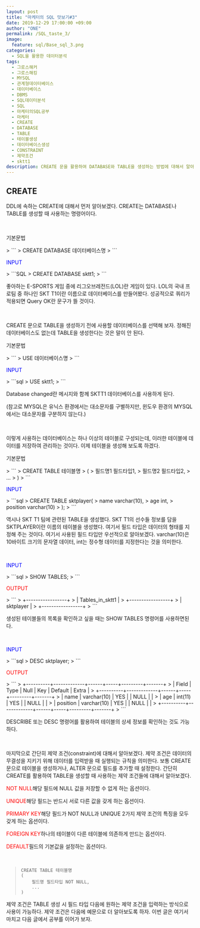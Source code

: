 ```yaml
---
layout: post
title: "마케터의 SQL 맛보기#3"
date: 2019-12-29 17:00:00 +09:00
author: "ONE"
permalink: /SQL_taste_3/
image:
  feature: sql/Base_sql_3.png
categories:
  - SQL을 활용한 데이터분석
tags:
  - 그로스해커
  - 그로스해킹
  - MYSQL
  - 관계형데이터베이스
  - 데이터베이스
  - DBMS
  - SQL데이터분석
  - SQL
  - 마케터의SQL공부
  - 마케터
  - CREATE
  - DATABASE
  - TABLE
  - 테이블생성
  - 데이터베이스생성
  - CONSTRAINT
  - 제약조건
  - sktt1
description: CREATE 문을 활용하여 DATABASE와 TABLE을 생성하는 방법에 대해서 알아보자.
---
```


## CREATE

DDL에 속하는 CREATE에 대해서 먼저 알아보겠다. CREATE는 DATABASE나 TABLE를 생성할 때 사용하는 명령어이다.

<br>

<p class="codeterm">기본문법</p>
> ```
> CREATE DATABASE 데이터베이스명
> ```

<p class="codeterm" style="color:blue">INPUT</p>
> ```SQL
> CREATE DATABASE sktt1;
> ```

좋아하는 E-SPORTS 게임 중에 리그오브레전드(LOL)란 게임이 있다. LOL의 국내 프로팀 중 하나인 SKT T1이란 이름으로 데이터베이스를 만들어봤다. 성공적으로 쿼리가 적용되면 Query OK란 문구가 뜰 것이다.

<br>

CREATE 문으로 TABLE을 생성하기 전에 사용할 데이터베이스를 선택해 보자. 정해진 데이터베이스도 없는데 TABLE을 생성한다는 것은 말이 안 된다.

<p class="codeterm">기본문법</p>
> ```
> USE 데이터베이스명
> ```

<p class="codeterm" style="color:blue">INPUT</p>
> ```sql
> USE sktt1;
> ```

Database changed란 메시지와 함께 SKTT1 데이터베이스를 사용하게 된다. 

(참고로 MYSQL은 유닉스 환경에서는 대소문자를 구별하지만, 윈도우 환경의 MYSQL에서는 대소문자를 구분하지 않는다.)

<br>

이렇게 사용하는 데이터베이스는 하나 이상의 테이블로 구성되는데, 이러한 테이블에 데이터를 저장하여 관리하는 것이다. 이제 테이블을 생성해 보도록 하겠다.

<p class="codeterm">기본문법</p>
> ```
> CREATE TABLE 테이블명
> (
>     필드명1 필드타입1,
>     필드명2 필드타입2,
>     ...
> )
> ```

<p class="codeterm" style="color:blue">INPUT</p>
> ```sql
> CREATE TABLE sktplayer(
> 	name varchar(10),
> 	age int,
>     position varchar(10)
> );
> ```

역시나 SKT T1 팀에 관련된 TABLE을 생성했다. SKT T1의 선수들 정보를 담을 SKTPLAYER이란 이름의 테이블을 생성했다. 여기서 필드 타입은 데이터의 형태를 지정해 주는 것이다. 여기서 사용된 필드 타입만 우선적으로 알아보겠다. varchar(10)은 10바이트 크기의 문자열 데이터, int는 정수형  데이터를 지정한다는 것을 의미한다.

<br>

<p class="codeterm" style="color:blue">INPUT</p>
> ```sql
> SHOW TABLES;
> ```

<p class="codeterm" style="color:red">OUTPUT</p>
> ```
> +-----------------+
> | Tables_in_sktt1 |
> +-----------------+
> | sktplayer       |
> +-----------------+
> ```

생성된 테이블들의 목록을 확인하고 싶을 때는 SHOW TABLES 명령어를 사용하면된다.

<br>

<p class="codeterm" style="color:blue">INPUT</p>
> ```sql
> DESC sktplayer;
> ```

<p class="codeterm" style="color:red">OUTPUT</p>
> ```
> +----------+-------------+------+-----+---------+-------+
> | Field    | Type        | Null | Key | Default | Extra |
> +----------+-------------+------+-----+---------+-------+
> | name     | varchar(10) | YES  |     | NULL    |       |
> | age      | int(11)     | YES  |     | NULL    |       |
> | position | varchar(10) | YES  |     | NULL    |       |
> +----------+-------------+------+-----+---------+-------+
> ```

DESCRIBE 또는 DESC 명령어를 활용하여 테이블의 상세 정보를 확인하는 것도 가능하다.

<br>

마지막으로 간단히 제약 조건(constraint)에 대해서 알아보겠다. 제약 조건은 데이터의 무결성을 지키기 위해 데이터를 입력받을 때 실행되는 규칙을 의미한다. 보통 CREATE 문으로 테이블을 생성하거나, ALTER 문으로 필드를 추가할 때 설정한다. 간단히 CREATE를 활용하여 TABLE을 생성할 때 사용하는 제약 조건들에 대해서 알아보겠다.

<red style="color:red">NOT NULL</red>해당 필드에 NULL 값을 저장할 수 없게 하는 옵션이다.

<red style="color:red">UNIQUE</red>해당 필드는 반드시 서로 다른 값을 갖게 하는 옵션이다.

<red style="color:red">PRIMARY KEY</red>해당 필드가 NOT NULL과 UNIQUE  2가지 제약 조건의 특징을 모두 갖게 하는 옵션이다.

<red style="color:red">FOREIGN KEY</red>하나의 테이블이 다른 테이블에 의존하게 만드는 옵션이다.

<red style="color:red">DEFAULT</red>필드의 기본값을 설정하는 옵션이다.

<br>

> ```
> CREATE TABLE 테이블명
> (
>     필드명 필드타입 NOT NULL,
>     ...
> )
> ```

제약 조건은 TABLE 생성 시 필드 타입 다음에 원하는 제약 조건을 입력하는 방식으로 사용이 가능하다. 제약 조건은 다음에 예문으로 더 알아보도록 하자. 이번 글은 여기서 마치고 다음 글에서 공부를 이어가 보자.